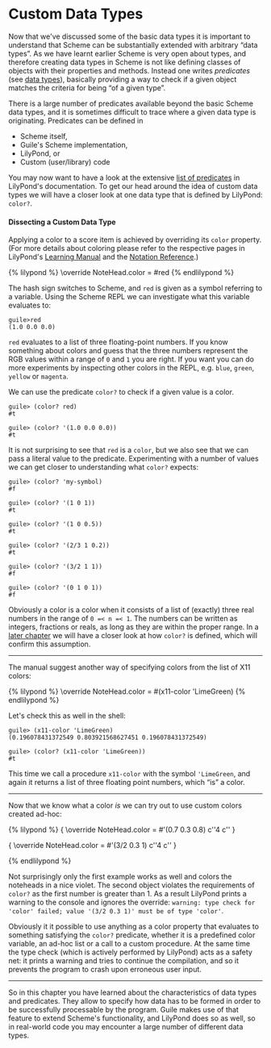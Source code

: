 # Custom Data Types

Now that we've discussed some of the basic data types it is important to
understand that Scheme can be substantially extended with arbitrary “data
types”.  As we have learnt earlier Scheme is very open about types, and
therefore creating data types in Scheme is not like defining classes of objects
with their properties and methods.  Instead one writes *predicates* (see [data
types](index.html#predicates)), basically providing a way to check if a given
object matches the criteria for being “of a given type”.

There is a large number of predicates available beyond the basic Scheme data
types, and it is sometimes difficult to trace where a given data type is
originating.  Predicates can be defined in

* Scheme itself,
* Guile's Scheme implementation,
* LilyPond, or
* Custom (user/library) code

You may now want to have a look at the extensive [list of
predicates](http://lilypond.org/doc/v2.19/Documentation/notation/predefined-type-predicates)
in LilyPond's documentation.  To get our head around the idea of custom data
types we will have a closer look at one data type that is defined by LilyPond:
`color?`.

#### Dissecting a Custom Data Type

Applying a color to a score item is achieved by overriding its `color` property.
(For more details about coloring please refer to the respective pages in
LilyPond's [Learning
Manual](http://lilypond.org/doc/v2.19/Documentation/learning/visibility-and-color-of-objects#the-color-property)
and the [Notation
Reference](http://lilypond.org/doc/v2.19/Documentation/notation/inside-the-staff#coloring-objects).)

{% lilypond %}
\override NoteHead.color = #red
{% endlilypond %}

The hash sign switches to Scheme, and `red` is given as a symbol referring to a
variable.  Using the Scheme REPL we can investigate what this variable evaluates
to:

```
guile>red
(1.0 0.0 0.0)
```

`red` evaluates to a list of three floating-point numbers.  If you know
something about colors and guess that the three numbers represent the RGB values
within a range of `0` and `1` you are right.  If you want you can do more
experiments by inspecting other colors in the REPL, e.g. `blue`, `green`,
`yellow` or `magenta`.

We can use the predicate `color?` to check if a given value is a color.  

```
guile> (color? red)
#t

guile> (color? '(1.0 0.0 0.0))
#t
```

It is not surprising to see that `red` is a `color`, but we also see that we can
pass a literal value to the predicate.  Experimenting with a number of values we
can get closer to understanding what `color?` expects:

```
guile> (color? 'my-symbol)
#f

guile> (color? '(1 0 1))
#t

guile> (color? '(1 0 0.5))
#t

guile> (color? '(2/3 1 0.2))
#t

guile> (color? '(3/2 1 1))
#f

guile> (color? '(0 1 0 1))
#f
```

Obviously a color is a color when it consists of a list of (exactly) three real
numbers in the range of `0 =< n =< 1`.  The numbers can be written as integers,
fractions or reals, as long as they are within the proper range.  In a [later
chapter](../predicates.html) we will have a closer look at how `color?` is
defined, which will confirm this assumption.



---

The manual suggest another way of specifying colors from the list of X11 colors:

{% lilypond %}
\override NoteHead.color = #(x11-color 'LimeGreen)
{% endlilypond %}

Let's check this as well in the shell:

```
guile> (x11-color 'LimeGreen)
(0.196078431372549 0.803921568627451 0.196078431372549)

guile> (color? (x11-color 'LimeGreen))
#t
```

This time we call a procedure `x11-color` with the symbol `'LimeGreen`, and
again it returns a list of three floating point numbers, which “is” a color.

---

Now that we know what a color *is* we can try out to use custom colors created
ad-hoc:

{% lilypond %}
{
  \override NoteHead.color = #'(0.7 0.3 0.8)
  c''4 c''
}

{
  \override NoteHead.color = #'(3/2 0.3 1)
  c''4 c''
}

{% endlilypond %}

Not surprisingly only the first example works as well and colors the noteheads
in a nice violet.  The second object violates the requirements of `color?` as
the first number is greater than 1.  As a result LilyPond prints a warning to
the console and ignores the override: `warning: type check for 'color' failed;
value '(3/2 0.3 1)' must be of type 'color'`.

Obviously it it possible to use anything as a color property that evaluates to
something satisfying the `color?` predicate, whether it is a predefined color
variable, an ad-hoc list or a call to a custom procedure.  At the same time the
type check (which is actively performed by LilyPond) acts as a safety net: it
prints a warning and tries to continue the compilation, and so it prevents the
program to crash upon erroneous user input.

---

So in this chapter you have learned about the characteristics of data types and
predicates.  They allow to specify how data has to be formed in order to be
successfully processable by the program.  Guile makes use of that feature to
extend Scheme's functionality, and LilyPond does so as well, so in real-world
code you may encounter a large number of different data types.
